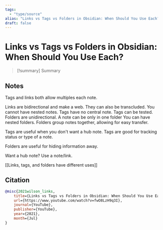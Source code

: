 ```yaml
---
tags:
  - "type/source"
alias: "Links vs Tags vs Folders in Obsidian: When Should You Use Each?"
draft: false
---
```

# Links vs Tags vs Folders in Obsidian: When Should You Use Each?

> [!summary] Summary


## Notes
Tags and links both allow multiples each note.

Links are bidirectional and make a web. They can also be transcluded. You cannot have nested notes.
Tags have no central note. Tags can be tested. 
Folders are unidirectional. A note can be only in one folder You can have nested folders. Folders group notes together, allowing for easy transfer.

Tags are useful when you don't want a hub note.
Tags are good for tracking status or type of a note.

Folders are useful for hiding information away.

Want a hub note? Use a note/link.

[[Links, tags, and folders have different uses]]
## Citation

```bibtex
@misc{2021wilson_links, 
	title={Links vs Tags vs Folders in Obsidian: When Should You Use Each?}, 
	url={https://www.youtube.com/watch?v=fwO8LzH9q3I}, 
	journal={YouTube}, 
	publisher={YouTube}, 
	year={2021}, 
	month={Jul}
}
```

